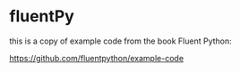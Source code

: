 # fluentPy

this is a copy of example code from the book Fluent Python:

<https://github.com/fluentpython/example-code>
